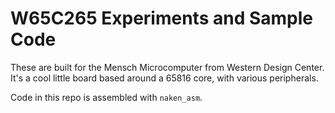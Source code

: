 W65C265 Experiments and Sample Code
===================================

These are built for the Mensch Microcomputer from Western Design Center. It's a
cool little board based around a 65816 core, with various peripherals.

Code in this repo is assembled with `naken_asm`.
